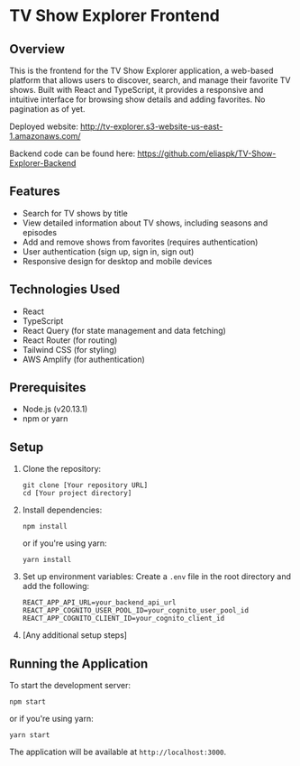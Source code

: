 # TV Show Explorer Frontend

## Overview

This is the frontend for the TV Show Explorer application, a web-based platform that allows users to discover, search, and manage their favorite TV shows. Built with React and TypeScript, it provides a responsive and intuitive interface for browsing show details and adding favorites. No pagination as of yet.

Deployed website: http://tv-explorer.s3-website-us-east-1.amazonaws.com/

Backend code can be found here: https://github.com/eliaspk/TV-Show-Explorer-Backend

## Features

- Search for TV shows by title
- View detailed information about TV shows, including seasons and episodes
- Add and remove shows from favorites (requires authentication)
- User authentication (sign up, sign in, sign out)
- Responsive design for desktop and mobile devices

## Technologies Used

- React
- TypeScript
- React Query (for state management and data fetching)
- React Router (for routing)
- Tailwind CSS (for styling)
- AWS Amplify (for authentication)

## Prerequisites

- Node.js (v20.13.1)
- npm or yarn

## Setup

1. Clone the repository:

   ```
   git clone [Your repository URL]
   cd [Your project directory]
   ```

2. Install dependencies:

   ```
   npm install
   ```

   or if you're using yarn:

   ```
   yarn install
   ```

3. Set up environment variables:
   Create a `.env` file in the root directory and add the following:

   ```
   REACT_APP_API_URL=your_backend_api_url
   REACT_APP_COGNITO_USER_POOL_ID=your_cognito_user_pool_id
   REACT_APP_COGNITO_CLIENT_ID=your_cognito_client_id
   ```

4. [Any additional setup steps]

## Running the Application

To start the development server:

```
npm start
```

or if you're using yarn:

```
yarn start
```

The application will be available at `http://localhost:3000`.

